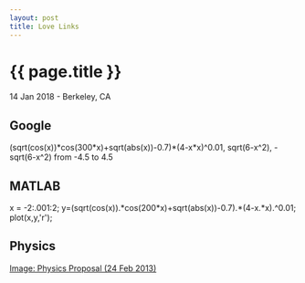 ```yaml
---
layout: post
title: Love Links
---
```


{{ page.title }}
================

<p class="meta">14 Jan 2018 - Berkeley, CA</p>

## Google
(sqrt(cos(x))\*cos(300\*x)+sqrt(abs(x))-0.7)\*(4-x\*x)^0.01, sqrt(6-x^2), -sqrt(6-x^2) from -4.5 to 4.5

## MATLAB
x = -2:.001:2; y=(sqrt(cos(x)).\*cos(200\*x)+sqrt(abs(x))-0.7).\*(4-x.\*x).^0.01; plot(x,y,'r');

## Physics
<a href="https://imgur.com/SKNl3VR/">Image: Physics Proposal (24 Feb 2013)</a>